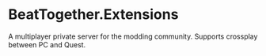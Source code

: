# BeatTogether.Extensions
A multiplayer private server for the modding community. Supports crossplay between PC and Quest.

